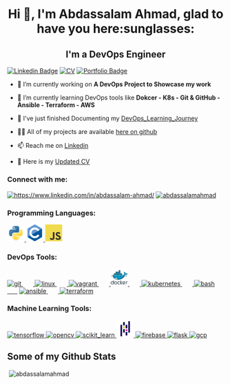 <h1 align="center">Hi 👋, I'm Abdassalam Ahmad, glad to have you here:sunglasses:</h1>
<h2 align="center">I'm a DevOps Engineer</h2>

<!--- -------------------------Badges------------------- -->
[![Linkedin Badge](https://img.shields.io/badge/-AbdassalamAhmad-0072b1?style=flat&logo=Linkedin&logoColor=white&link=https://www.linkedin.com/in/Abdassalam-Ahmad/)](https://www.linkedin.com/in/Abdassalam-Ahmad/)
[![CV](https://img.shields.io/badge/CV-drive-blue)](https://drive.google.com/file/d/1WTms9Is02N6uO0y4U8PrApe57MEzQjiG/view?usp=sharing)
[![Portfolio Badge](https://img.shields.io/badge/portfolio-web-blue?style=flat&link=https://abdassalamahmad.github.io/)](https://abdassalamahmad.github.io/)
<!--- [![CV](https://img.shields.io/badge/CV-web-blue)](https://sway.office.com/63nefT71BPK03a4o)-->

- 🔭 I’m currently working on **A DevOps Project to Showcase my work**
<!--- -------------------------**Object Detection and OCR**------------------- -->
- 🌱 I’m currently learning DevOps tools like **Dokcer - K8s - Git & GitHub - Ansible - Terraform - AWS**
<!--- -------------------------**Computer Vision Fundamentals, Tensorflows.js**------------------- -->
- 👯 I've just finished Documenting my [DevOps_Learning_Journey ](https://github.com/AbdassalamAhmad/DevOps_Learning_Journey)

- 👨‍💻 All of my projects are available [here on github](https://github.com/AbdassalamAhmad?tab=repositories)

- 📫 Reach me on [Linkedin](https://www.linkedin.com/in/abdassalam-ahmad/)

- 📄 Here is my [Updated CV](https://drive.google.com/file/d/1WTms9Is02N6uO0y4U8PrApe57MEzQjiG/view?usp=sharing)



### Connect with me:
<p align="left">
<a href="https://www.linkedin.com/in/abdassalam-ahmad/" target="blank"><img align="center" src="https://raw.githubusercontent.com/rahuldkjain/github-profile-readme-generator/master/src/images/icons/Social/linked-in-alt.svg" alt="https://www.linkedin.com/in/abdassalam-ahmad/" height="30" width="40" /></a>
<a href="https://kaggle.com/abdassalamahmad" target="blank"><img align="center" src="https://raw.githubusercontent.com/rahuldkjain/github-profile-readme-generator/master/src/images/icons/Social/kaggle.svg" alt="abdassalamahmad" height="30" width="40" /></a>
</p>



### Programming Languages:
<p align="left"> <a href="https://www.python.org" target="_blank" rel="noreferrer"> <img src="https://raw.githubusercontent.com/devicons/devicon/master/icons/python/python-original.svg" alt="python" width="40" height="40"/> </a> <a href="https://www.cprogramming.com/" target="_blank" rel="noreferrer"> <img src="https://raw.githubusercontent.com/devicons/devicon/master/icons/c/c-original.svg" alt="c" width="40" height="40"/> </a> <a href="https://developer.mozilla.org/en-US/docs/Web/JavaScript" target="_blank" rel="noreferrer"> <img src="https://raw.githubusercontent.com/devicons/devicon/master/icons/javascript/javascript-original.svg" alt="javascript" width="40" height="40"/> </a> </p>


### DevOps Tools:
<a href="https://git-scm.com/" target="_blank" rel="noreferrer"> <img src="https://www.vectorlogo.zone/logos/git-scm/git-scm-icon.svg" alt="git" width="40" height="40"/> </a>
&nbsp;&nbsp;&nbsp;&nbsp;&nbsp;&nbsp;<a href="https://www.linux.org/" target="_blank" rel="noreferrer"> <img src="https://www.vectorlogo.zone/logos/linux/linux-icon.svg" alt="linux" width="40" height="40"/> </a>
&nbsp;&nbsp;&nbsp;&nbsp;&nbsp;&nbsp;<a href="https://www.vagrantup.com/" target="_blank" rel="noreferrer"> <img src="https://www.vectorlogo.zone/logos/vagrantup/vagrantup-icon.svg" alt="vagrant" width="40" height="40"/> </a>
&nbsp;&nbsp;&nbsp;&nbsp;&nbsp;&nbsp;<a href="https://www.docker.com/" target="_blank" rel="noreferrer"> <img src="https://raw.githubusercontent.com/devicons/devicon/master/icons/docker/docker-original-wordmark.svg" alt="docker" width="40" height="40"/> </a>
&nbsp;&nbsp;&nbsp;&nbsp;&nbsp;&nbsp;<a href="https://kubernetes.io" target="_blank" rel="noreferrer"> <img src="https://www.vectorlogo.zone/logos/kubernetes/kubernetes-icon.svg" alt="kubernetes" width="40" height="40"/> </a> 
&nbsp;&nbsp;&nbsp;&nbsp;&nbsp;&nbsp;<a href="https://www.gnu.org/software/bash/" target="_blank" rel="noreferrer"> <img src="https://www.vectorlogo.zone/logos/gnu_bash/gnu_bash-icon.svg" alt="bash" width="40" height="40"/> &nbsp;&nbsp;&nbsp;&nbsp;&nbsp;&nbsp;</a> <a href="https://www.ansible.com/" target="_blank" rel="noreferrer"> <img src="https://www.vectorlogo.zone/logos/ansible/ansible-icon.svg" alt="ansible" width="40" height="40"/> </a> &nbsp;&nbsp;&nbsp;&nbsp;&nbsp;&nbsp;<a href="https://www.terraform.io/" target="_blank" rel="noreferrer"> <img src="https://www.vectorlogo.zone/logos/terraformio/terraformio-icon.svg" alt="terraform" width="40" height="40"/> </a>

### Machine Learning Tools:
<a href="https://www.tensorflow.org" target="_blank" rel="noreferrer"> <img src="https://www.vectorlogo.zone/logos/tensorflow/tensorflow-icon.svg" alt="tensorflow" width="40" height="40"/> </a> <a href="https://opencv.org/" target="_blank" rel="noreferrer"> <img src="https://www.vectorlogo.zone/logos/opencv/opencv-icon.svg" alt="opencv" width="40" height="40"/> </a> <a href="https://scikit-learn.org/" target="_blank" rel="noreferrer"> <img src="https://upload.wikimedia.org/wikipedia/commons/0/05/Scikit_learn_logo_small.svg" alt="scikit_learn" width="40" height="40"/> </a> <a href="https://pandas.pydata.org/" target="_blank" rel="noreferrer"> <img src="https://raw.githubusercontent.com/devicons/devicon/2ae2a900d2f041da66e950e4d48052658d850630/icons/pandas/pandas-original.svg" alt="pandas" width="40" height="40"/> </a>  <a href="https://firebase.google.com/" target="_blank" rel="noreferrer"> <img src="https://www.vectorlogo.zone/logos/firebase/firebase-icon.svg" alt="firebase" width="40" height="40"/> </a> <a href="https://flask.palletsprojects.com/" target="_blank" rel="noreferrer"> <img src="https://www.vectorlogo.zone/logos/pocoo_flask/pocoo_flask-icon.svg" alt="flask" width="40" height="40"/> </a> <a href="https://cloud.google.com" target="_blank" rel="noreferrer"> <img src="https://www.vectorlogo.zone/logos/google_cloud/google_cloud-icon.svg" alt="gcp" width="40" height="40"/> </a> 


## Some of my Github Stats

<p>&nbsp;<img align="center" src="https://github-readme-stats.vercel.app/api?username=abdassalamahmad&show_icons=true&locale=en" alt="abdassalamahmad" /></p>




